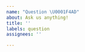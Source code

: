 ```yaml
---
name: "Question \U0001F4AD"
about: Ask us anything!
title: ''
labels: question
assignees: ''

---
```


<!-- Feel free to ask questions here, or you can also find us on the [Unmock Community Gitter](https://gitter.im/unmock/community). We'd love to chat and (hopefully) help you out.  -->
